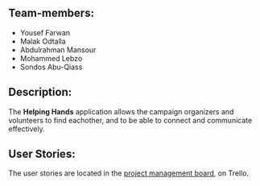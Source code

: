 ## Team-members:
- Yousef Farwan
- Malak Odtalla
- Abdulrahman Mansour
- Mohammed Lebzo
- Sondos Abu-Qiass

## Description:

The **Helping Hands** application allows the campaign organizers and volunteers to find eachother, and to be able to connect and communicate effectively.

## User Stories:

The user stories are located in the [project management board](https://trello.com/b/K1n2wxGo/final-project-helping-hands), on Trello.
